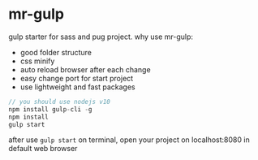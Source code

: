 # mr-gulp

gulp starter for sass and pug project.
why use mr-gulp:
  - good folder structure
  - css minify
  - auto reload browser after each change
  - easy change port for start project
  - use lightweight and fast packages

```js
// you should use nodejs v10
npm install gulp-cli -g
npm install
gulp start
```

after use `gulp start` on terminal, open your project on localhost:8080 in default web browser
